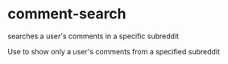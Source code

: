 # comment-search
searches a user's comments in a specific subreddit

Use to show only a user's comments from a specified subreddit
